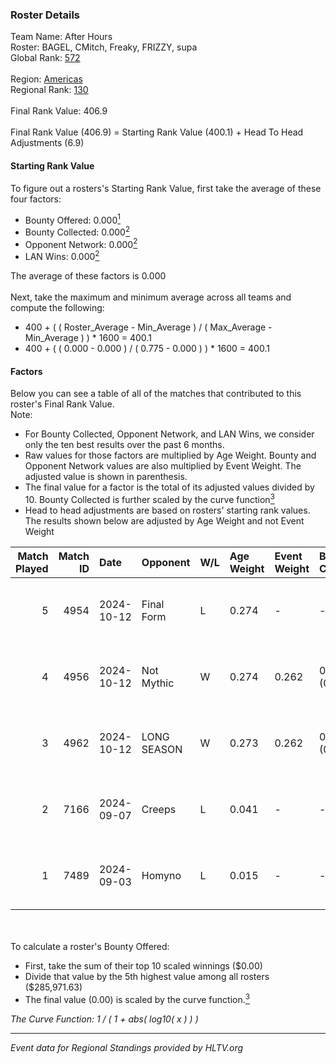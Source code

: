 ### Roster Details<br />
Team Name: After Hours<br />
Roster: BAGEL, CMitch, Freaky, FRIZZY, supa<br />
Global Rank: [572](../../standings_global_2025_02_28.md)<br />
<br />
Region: [Americas]( ../../standings_americas_2025_02_28.md)<br />
Regional Rank: [130]( ../../standings_americas_2025_02_28.md)<br />
<br />
Final Rank Value:  406.9<br />
<br />
Final Rank Value (406.9) = Starting Rank Value (400.1) + Head To Head Adjustments (6.9)<br />

#### Starting Rank Value<br />
To figure out a rosters's Starting Rank Value, first take the average of these four factors:<br />
- Bounty Offered: 0.000[<sup>1</sup>](#table2)
- Bounty Collected: 0.000[<sup>2</sup>](#table1)
- Opponent Network: 0.000[<sup>2</sup>](#table1)
- LAN Wins: 0.000[<sup>2</sup>](#table1)

The average of these factors is 0.000<br />
<br />
Next, take the maximum and minimum average across all teams and compute the following:<br />
- 400 + ( ( Roster_Average - Min_Average ) / ( Max_Average - Min_Average ) ) * 1600 = 400.1
- 400 + ( ( 0.000 - 0.000 ) / ( 0.775 - 0.000 ) ) * 1600 = 400.1


#### Factors<br />
Below you can see a table of all of the matches that contributed to this roster's Final Rank Value.<br />
Note:<br />

- For Bounty Collected, Opponent Network, and LAN Wins, we consider only the ten best results over the past 6 months.
- Raw values for those factors are multiplied by Age Weight. Bounty and Opponent Network values are also multiplied by Event Weight. The adjusted value is shown in parenthesis.
- The final value for a factor is the total of its adjusted values divided by 10. Bounty Collected is further scaled by the curve function[<sup>3</sup>](#curveFunction)
- Head to head adjustments are based on rosters' starting rank values. The results shown below are adjusted by Age Weight and not Event Weight
<span id="table1"></span><br />


| Match Played | Match ID | Date       | Opponent    | W/L | Age Weight | Event Weight | Bounty Collected | Opponent Network | LAN Wins  | H2H Adj. | Roster                                     |
| -: | -: | :- | :- | :- | :- | :- | :- | :- | :- | -: | :- |
|            5 |     4954 | 2024-10-12 | Final Form  | L   | 0.274      | -            | -                | -                | -         |    -1.97 | BAGEL, CMitch, Freaky, FRIZZY, supa        |
|            4 |     4956 | 2024-10-12 | Not Mythic  | W   | 0.274      | 0.262        | 0.000 (0.000)    | 0.014 (0.001)    | 0 (0.000) |     5.27 | BAGEL, CMitch, Freaky, FRIZZY, supa        |
|            3 |     4962 | 2024-10-12 | LONG SEASON | W   | 0.273      | 0.262        | 0.000 (0.000)    | 0.000 (0.000)    | 0 (0.000) |     4.28 | BAGEL, CMitch, Freaky, FRIZZY, supa        |
|            2 |     7166 | 2024-09-07 | Creeps      | L   | 0.041      | -            | -                | -                | -         |    -0.65 | CMitch, Freaky, FRIZZY, Icarus, LittleBEER |
|            1 |     7489 | 2024-09-03 | Homyno      | L   | 0.015      | -            | -                | -                | -         |    -0.06 | CMitch, Freaky, FRIZZY, Icarus, LittleBEER |

<br />
<span id="table2"></span><br />
To calculate a roster's Bounty Offered:<br />

- First, take the sum of their top 10 scaled winnings ($0.00)
- Divide that value by the 5th highest value among all rosters ($285,971.63)
- The final value (0.00) is scaled by the curve function.[<sup>3</sup>](#curveFunction)

<span id="curveFunction"></span>_The Curve Function: 1 / ( 1 + abs( log10( x ) ) )_<br />

---
_Event data for Regional Standings provided by HLTV.org_<br />
